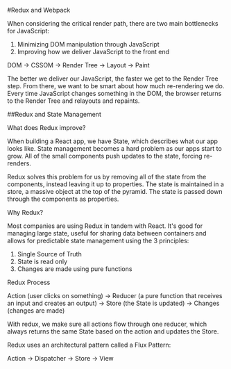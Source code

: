 #Redux and Webpack

When considering the critical render path, there are two main bottlenecks for JavaScript:

1) Minimizing DOM manipulation through JavaScript
2) Improving how we deliver JavaScript to the front end

DOM -> CSSOM -> Render Tree -> Layout -> Paint

The better we deliver our JavaScript, the faster we get to the Render Tree step. From there, we want to be smart about how much re-rendering we do. Every time JavaScript changes something in the DOM, the browser returns to the Render Tree and relayouts and repaints.


##Redux and State Management

What does Redux improve?

When building a React app, we have State, which describes what our app looks like. State management becomes a hard problem as our apps start to grow. All of the small components push updates to the state, forcing re-renders.

Redux solves this problem for us by removing all of the state from the components, instead leaving it up to properties. The state is maintained in a store, a massive object at the top of the pyramid. The state is passed down through the components as properties.

Why Redux?

Most companies are using Redux in tandem with React. It's good for managing large state, useful for sharing data between containers and allows for predictable state management using the 3 principles:

1) Single Source of Truth
2) State is read only
3) Changes are made using pure functions

Redux Process

Action (user clicks on something) -> Reducer (a pure function that receives an input and creates an output) -> Store (the State is updated) -> Changes (changes are made)

With redux, we make sure all actions flow through one reducer, which always returns the same State based on the action and updates the Store.

Redux uses an architectural pattern called a Flux Pattern:

Action -> Dispatcher -> Store -> View
